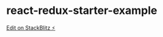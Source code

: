 # react-redux-starter-example

[Edit on StackBlitz ⚡️](https://stackblitz.com/edit/react-redux-starter-example-yskxa5)